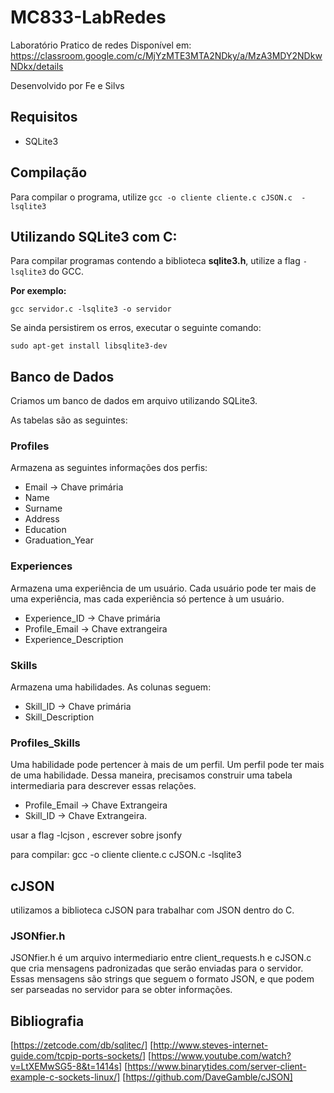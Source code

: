 # MC833-LabRedes
Laboratório Pratico de redes
Disponível em: https://classroom.google.com/c/MjYzMTE3MTA2NDky/a/MzA3MDY2NDkwNDkx/details

Desenvolvido por Fe e Silvs

## Requisitos

- SQLite3

## Compilação
Para compilar o programa, utilize
```gcc -o cliente cliente.c cJSON.c  -lsqlite3```

## Utilizando SQLite3 com C:

Para compilar programas contendo a biblioteca __sqlite3.h__, utilize a flag ```-lsqlite3``` do GCC.

**Por exemplo:**

```gcc servidor.c -lsqlite3 -o servidor```

Se ainda persistirem os erros, executar o seguinte comando:

```sudo apt-get install libsqlite3-dev```

## Banco de Dados

Criamos um banco de dados em arquivo utilizando SQLite3.

As tabelas são as seguintes:

### Profiles

Armazena as seguintes informações dos perfis:

- Email -> Chave primária
- Name
- Surname
- Address
- Education
- Graduation_Year

### Experiences

Armazena uma experiência de um usuário. Cada usuário pode ter mais de uma experiência, mas cada experiência só pertence à um usuário.

- Experience_ID -> Chave primária
- Profile_Email -> Chave extrangeira
- Experience_Description

### Skills

Armazena uma habilidades. As colunas seguem:

- Skill_ID -> Chave primária
- Skill_Description

### Profiles_Skills

Uma habilidade pode pertencer à mais de um perfil. Um perfil pode ter mais de uma habilidade. Dessa maneira, precisamos construir uma tabela intermediaria para descrever essas relações.

- Profile_Email -> Chave Extrangeira
- Skill_ID -> Chave Extrangeira.

usar a flag -lcjson , escrever sobre jsonfy

para compilar: gcc -o cliente cliente.c cJSON.c  -lsqlite3 

## cJSON

utilizamos a biblioteca cJSON para trabalhar com JSON dentro do C.

### JSONfier.h

JSONfier.h é um arquivo intermediario entre client_requests.h e cJSON.c que cria mensagens padronizadas que serão enviadas para o servidor.
Essas mensagens são strings que seguem o formato JSON, e que podem ser parseadas no servidor para se obter informações. 


## Bibliografia

[https://zetcode.com/db/sqlitec/]
[http://www.steves-internet-guide.com/tcpip-ports-sockets/]
[https://www.youtube.com/watch?v=LtXEMwSG5-8&t=1414s]
[https://www.binarytides.com/server-client-example-c-sockets-linux/]
[https://github.com/DaveGamble/cJSON]